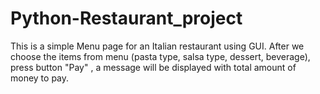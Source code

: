 # Python-Restaurant_project

This is a simple Menu page for an Italian restaurant using GUI. 
After we choose the items from menu (pasta type, salsa type, dessert, beverage),  press button "Pay" , a message will be displayed with total amount of money to pay.

